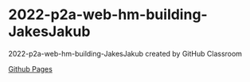 # 2022-p2a-web-hm-building-JakesJakub
2022-p2a-web-hm-building-JakesJakub created by GitHub Classroom

[Github Pages](https://pslib-cz.github.io/2022-p2a-web-hm-building-JakesJakub/html/)
